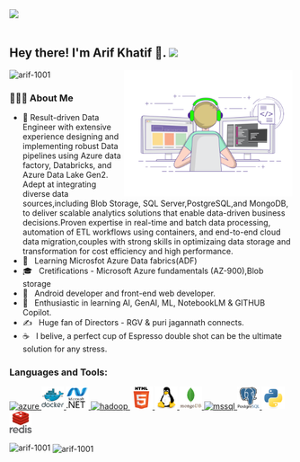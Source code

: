 <img src="https://github.com/Anmol-Baranwal/Cool-GIFs-For-GitHub/assets/74038190/80728820-e06b-4f96-9c9e-9df46f0cc0a5" width="1600">
<br><br>
<h2> Hey there! I'm Arif Khatif 👋. <img src="https://github.com/souvikguria98/souvikguria98/blob/master/Hi.gif" width="25"></h2>
<img align="right" alt="GIF" src="https://raw.githubusercontent.com/devSouvik/devSouvik/master/gif3.gif" width="300"/>
<p align="left"> <img src="https://komarev.com/ghpvc/?username=arif-1001&label=Profile%20views&color=0e75b6&style=flat" alt="arif-1001" /> </p>

<h3> 👨🏻‍💻 About Me </h3>

- 🔭&nbsp;Result-driven Data Engineer with extensive experience designing and implementing robust Data pipelines using Azure data factory, Databricks, and Azure Data Lake Gen2.
Adept at integrating diverse data sources,including Blob Storage, SQL Server,PostgreSQL,and MongoDB, to deliver scalable analytics solutions that enable data-driven business decisions.Proven expertise in real-time and batch data processing, automation of ETL workflows using containers, and end-to-end cloud data migration,couples with strong skills in optimizaing data storage and transformation for cost efficiency and high performance.
- 🤔 &nbsp; Learning Microsfot Azure Data fabrics(ADF)
- 🎓 &nbsp; Cretifications - Microsoft Azure fundamentals (AZ-900),Blob storage
- 💼 &nbsp; Android developer and front-end web developer.
- 🌱 &nbsp; Enthusiastic in learning AI, GenAI, ML, NotebookLM & GITHUB Copilot.
- ✍️ &nbsp; Huge fan of Directors - RGV & puri jagannath connects. 
- ☕ &nbsp; I belive, a perfect cup of Espresso double shot can be the ultimate solution for any stress. 

<h3 align="left">Languages and Tools:</h3>
<p align="left"> <a href="https://azure.microsoft.com/en-in/" target="_blank" rel="noreferrer"> <img src="https://www.vectorlogo.zone/logos/microsoft_azure/microsoft_azure-icon.svg" alt="azure" width="40" height="40"/> </a> <a href="https://www.docker.com/" target="_blank" rel="noreferrer"> <img src="https://raw.githubusercontent.com/devicons/devicon/master/icons/docker/docker-original-wordmark.svg" alt="docker" width="40" height="40"/> </a> <a href="https://dotnet.microsoft.com/" target="_blank" rel="noreferrer"> <img src="https://raw.githubusercontent.com/devicons/devicon/master/icons/dot-net/dot-net-original-wordmark.svg" alt="dotnet" width="40" height="40"/> </a> <a href="https://hadoop.apache.org/" target="_blank" rel="noreferrer"> <img src="https://www.vectorlogo.zone/logos/apache_hadoop/apache_hadoop-icon.svg" alt="hadoop" width="40" height="40"/> </a> <a href="https://www.w3.org/html/" target="_blank" rel="noreferrer"> <img src="https://raw.githubusercontent.com/devicons/devicon/master/icons/html5/html5-original-wordmark.svg" alt="html5" width="40" height="40"/> </a> <a href="https://www.linux.org/" target="_blank" rel="noreferrer"> <img src="https://raw.githubusercontent.com/devicons/devicon/master/icons/linux/linux-original.svg" alt="linux" width="40" height="40"/> </a> <a href="https://www.mongodb.com/" target="_blank" rel="noreferrer"> <img src="https://raw.githubusercontent.com/devicons/devicon/master/icons/mongodb/mongodb-original-wordmark.svg" alt="mongodb" width="40" height="40"/> </a> <a href="https://www.microsoft.com/en-us/sql-server" target="_blank" rel="noreferrer"> <img src="https://www.svgrepo.com/show/303229/microsoft-sql-server-logo.svg" alt="mssql" width="40" height="40"/> </a> <a href="https://www.postgresql.org" target="_blank" rel="noreferrer"> <img src="https://raw.githubusercontent.com/devicons/devicon/master/icons/postgresql/postgresql-original-wordmark.svg" alt="postgresql" width="40" height="40"/> </a> <a href="https://www.python.org" target="_blank" rel="noreferrer"> <img src="https://raw.githubusercontent.com/devicons/devicon/master/icons/python/python-original.svg" alt="python" width="40" height="40"/> </a> <a href="https://redis.io" target="_blank" rel="noreferrer"> <img src="https://raw.githubusercontent.com/devicons/devicon/master/icons/redis/redis-original-wordmark.svg" alt="redis" width="40" height="40"/> </a> </p>

<p><img align="left" src="https://github-readme-stats.vercel.app/api/top-langs?username=arif-1001&show_icons=true&locale=en&layout=compact" alt="arif-1001" /></p>

<p>&nbsp;<img align="center" src="https://github-readme-stats.vercel.app/api?username=arif-1001&show_icons=true&locale=en" alt="arif-1001" /></p>





